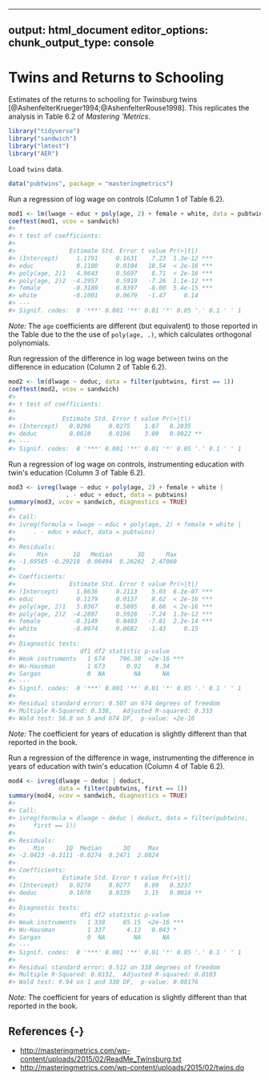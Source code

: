 
---
output: html_document
editor_options: 
  chunk_output_type: console
---
# Twins and Returns to Schooling

Estimates of the returns to schooling for Twinsburg twins [@AshenfelterKrueger1994;@AshenfelterRouse1998].
This replicates the analysis in Table 6.2 of *Mastering 'Metrics*.


```r
library("tidyverse")
library("sandwich")
library("lmtest")
library("AER")
```

Load `twins` data.

```r
data("pubtwins", package = "masteringmetrics")
```

Run a regression of log wage on controls (Column 1 of Table 6.2).

```r
mod1 <- lm(lwage ~ educ + poly(age, 2) + female + white, data = pubtwins)
coeftest(mod1, vcov = sandwich)
#> 
#> t test of coefficients:
#> 
#>               Estimate Std. Error t value Pr(>|t|)    
#> (Intercept)     1.1791     0.1631    7.23  1.3e-12 ***
#> educ            0.1100     0.0104   10.54  < 2e-16 ***
#> poly(age, 2)1   4.9643     0.5697    8.71  < 2e-16 ***
#> poly(age, 2)2  -4.2957     0.5919   -7.26  1.1e-12 ***
#> female         -0.3180     0.0397   -8.00  5.4e-15 ***
#> white          -0.1001     0.0679   -1.47     0.14    
#> ---
#> Signif. codes:  0 '***' 0.001 '**' 0.01 '*' 0.05 '.' 0.1 ' ' 1
```
*Note:* The `age` coefficients are different (but equivalent) to those reported in the Table due to the the use of `poly(age, .)`, which calculates orthogonal polynomials.

Run regression of the difference in log wage between twins on the difference in education (Column 2 of Table 6.2).

```r
mod2 <- lm(dlwage ~ deduc, data = filter(pubtwins, first == 1))
coeftest(mod2, vcov = sandwich)
#> 
#> t test of coefficients:
#> 
#>             Estimate Std. Error t value Pr(>|t|)   
#> (Intercept)   0.0296     0.0275    1.07   0.2835   
#> deduc         0.0610     0.0198    3.09   0.0022 **
#> ---
#> Signif. codes:  0 '***' 0.001 '**' 0.01 '*' 0.05 '.' 0.1 ' ' 1
```

Run a regression of log wage on controls, instrumenting education with twin's education (Column 3 of Table 6.2).

```r
mod3 <- ivreg(lwage ~ educ + poly(age, 2) + female + white |
                . - educ + educt, data = pubtwins)
summary(mod3, vcov = sandwich, diagnostics = TRUE)
#> 
#> Call:
#> ivreg(formula = lwage ~ educ + poly(age, 2) + female + white | 
#>     . - educ + educt, data = pubtwins)
#> 
#> Residuals:
#>      Min       1Q   Median       3Q      Max 
#> -1.69585 -0.29218  0.00494  0.26262  2.47060 
#> 
#> Coefficients:
#>               Estimate Std. Error t value Pr(>|t|)    
#> (Intercept)     1.0636     0.2113    5.03  6.2e-07 ***
#> educ            0.1179     0.0137    8.62  < 2e-16 ***
#> poly(age, 2)1   5.0367     0.5805    8.68  < 2e-16 ***
#> poly(age, 2)2  -4.2897     0.5928   -7.24  1.3e-12 ***
#> female         -0.3149     0.0403   -7.81  2.2e-14 ***
#> white          -0.0974     0.0682   -1.43     0.15    
#> 
#> Diagnostic tests:
#>                  df1 df2 statistic p-value    
#> Weak instruments   1 674    796.30  <2e-16 ***
#> Wu-Hausman         1 673      0.92    0.34    
#> Sargan             0  NA        NA      NA    
#> ---
#> Signif. codes:  0 '***' 0.001 '**' 0.01 '*' 0.05 '.' 0.1 ' ' 1
#> 
#> Residual standard error: 0.507 on 674 degrees of freedom
#> Multiple R-Squared: 0.338,	Adjusted R-squared: 0.333 
#> Wald test: 56.8 on 5 and 674 DF,  p-value: <2e-16
```
*Note:* The coefficient for years of education is slightly different than that reported in the book.

Run a regression of the difference in wage, instrumenting the difference in years of education with twin's education (Column 4 of Table 6.2).

```r
mod4 <- ivreg(dlwage ~ deduc | deduct,
              data = filter(pubtwins, first == 1))
summary(mod4, vcov = sandwich, diagnostics = TRUE)
#> 
#> Call:
#> ivreg(formula = dlwage ~ deduc | deduct, data = filter(pubtwins, 
#>     first == 1))
#> 
#> Residuals:
#>     Min      1Q  Median      3Q     Max 
#> -2.0423 -0.3111 -0.0274  0.2471  2.0824 
#> 
#> Coefficients:
#>             Estimate Std. Error t value Pr(>|t|)   
#> (Intercept)   0.0274     0.0277    0.99   0.3237   
#> deduc         0.1070     0.0339    3.15   0.0018 **
#> 
#> Diagnostic tests:
#>                  df1 df2 statistic p-value    
#> Weak instruments   1 338     85.15  <2e-16 ***
#> Wu-Hausman         1 337      4.12   0.043 *  
#> Sargan             0  NA        NA      NA    
#> ---
#> Signif. codes:  0 '***' 0.001 '**' 0.01 '*' 0.05 '.' 0.1 ' ' 1
#> 
#> Residual standard error: 0.512 on 338 degrees of freedom
#> Multiple R-Squared: 0.0132,	Adjusted R-squared: 0.0103 
#> Wald test: 9.94 on 1 and 338 DF,  p-value: 0.00176
```
*Note:* The coefficient for years of education is slightly different than that reported in the book.

## References {-}

-   <http://masteringmetrics.com/wp-content/uploads/2015/02/ReadMe_Twinsburg.txt>
-   <http://masteringmetrics.com/wp-content/uploads/2015/02/twins.do>



